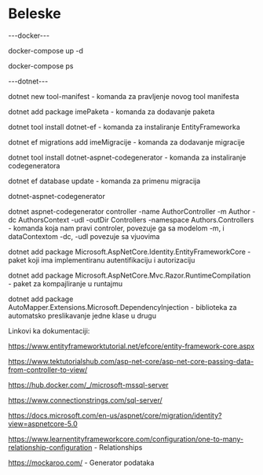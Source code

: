 # Beleske

---docker---

docker-compose up -d

docker-compose ps

---dotnet---

dotnet new tool-manifest - komanda za pravljenje novog tool manifesta

dotnet add package imePaketa - komanda za dodavanje paketa

dotnet tool install dotnet-ef - komanda za instaliranje EntityFrameworka

dotnet ef migrations add imeMigracije - komanda za dodavanje migracije

dotnet tool install dotnet-aspnet-codegenerator - komanda za instaliranje codegeneratora

dotnet ef database update - komanda za primenu migracija

dotnet-aspnet-codegenerator

dotnet aspnet-codegenerator controller -name AuthorController -m Author -dc AuthorsContext -udl -outDir Controllers -namespace Authors.Controllers - komanda koja nam pravi controler, povezuje ga sa modelom -m, i dataContextom -dc, -udl povezuje sa vjuovima

dotnet add package Microsoft.AspNetCore.Identity.EntityFrameworkCore - paket koji ima implementiranu autentifikaciju i autorizaciju

dotnet add package Microsoft.AspNetCore.Mvc.Razor.RuntimeCompilation - paket za kompajliranje u runtajmu

dotnet add package AutoMapper.Extensions.Microsoft.DependencyInjection - biblioteka za automatsko preslikavanje jedne klase u drugu


Linkovi ka dokumentaciji:

https://www.entityframeworktutorial.net/efcore/entity-framework-core.aspx

https://www.tektutorialshub.com/asp-net-core/asp-net-core-passing-data-from-controller-to-view/

https://hub.docker.com/_/microsoft-mssql-server

https://www.connectionstrings.com/sql-server/

https://docs.microsoft.com/en-us/aspnet/core/migration/identity?view=aspnetcore-5.0

https://www.learnentityframeworkcore.com/configuration/one-to-many-relationship-configuration - Relationships

https://mockaroo.com/ - Generator podataka